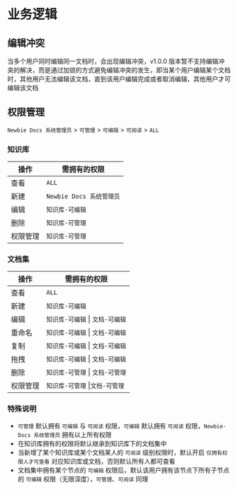 # 业务逻辑

## 编辑冲突

当多个用户同时编辑同一文档时，会出现编辑冲突，v1.0.0 版本暂不支持编辑冲突的解决，而是通过加锁的方式避免编辑冲突的发生，即当某个用户编辑某个文档时，其他用户无法编辑该文档，直到该用户编辑完成或者取消编辑，其他用户才可编辑该文档

## 权限管理

`Newbie Docs 系统管理员` > `可管理` > `可编辑` > `可阅读` > `ALL`

### 知识库

| 操作     | 需拥有的权限             |
| -------- | ------------------------ |
| 查看     | `ALL`                    |
| 新建     | `Newbie Docs 系统管理员` |
| 编辑     | `知识库-可编辑`          |
| 删除     | `知识库-可管理`          |
| 权限管理 | `知识库-可管理`          |

### 文档集

| 操作     | 需拥有的权限                     |
| -------- | -------------------------------- |
| 查看     | `ALL`                            |
| 新建     | `知识库-可编辑`                  |
| 编辑     | `知识库-可编辑` \| `文档-可编辑` |
| 重命名   | `知识库-可编辑` \| `文档-可编辑` |
| 复制     | `知识库-可编辑` \| `文档-可编辑` |
| 拖拽     | `知识库-可编辑` \| `文档-可编辑` |
| 删除     | `知识库-可管理` \| `文档-可管理` |
| 权限管理 | `知识库-可管理` \|`文档-可管理`  |

### 特殊说明

- `可管理` 默认拥有 `可编辑` 与 `可阅读` 权限，`可编辑` 默认拥有 `可阅读` 权限，`Newbie-Docs 系统管理员` 拥有以上所有权限
- 在知识库拥有的权限将默认继承到知识库下的文档集中
- 当新增了某个知识库或某个文档某人的 `可阅读` 级别权限时，默认开启 `仅拥有权限人才可查看` 对应知识库或文档，否则默认所有人都可查看
- 文档集中拥有某个节点的 `可编辑` 权限后，默认该用户拥有该节点下所有子节点的 `可编辑` 权限（无限深度），`可管理`、`可阅读` 同理
